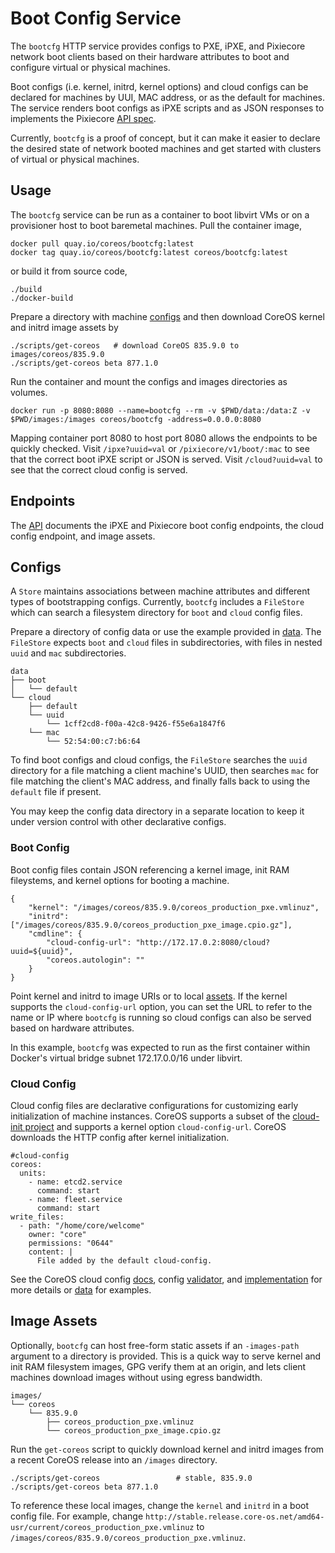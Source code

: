
# Boot Config Service

The `bootcfg` HTTP service provides configs to PXE, iPXE, and Pixiecore network boot clients based on their hardware attributes to boot and configure virtual or physical machines.

Boot configs (i.e. kernel, initrd, kernel options) and cloud configs can be declared for machines by UUI, MAC address, or as the default for machines. The service renders boot configs as iPXE scripts and as JSON responses to implements the Pixiecore [API spec](https://github.com/danderson/pixiecore/blob/master/README.api.md).

Currently, `bootcfg` is a proof of concept, but it can make it easier to declare the desired state of network booted machines and get started with clusters of virtual or physical machines.

## Usage

The `bootcfg` service can be run as a container to boot libvirt VMs or on a provisioner host to boot baremetal machines. Pull the container image,

    docker pull quay.io/coreos/bootcfg:latest
    docker tag quay.io/coreos/bootcfg:latest coreos/bootcfg:latest

or build it from source code,

    ./build
    ./docker-build

Prepare a directory with machine [configs](#configs) and then download CoreOS kernel and initrd image assets by

    ./scripts/get-coreos   # download CoreOS 835.9.0 to images/coreos/835.9.0
    ./scripts/get-coreos beta 877.1.0

Run the container and mount the configs and images directories as volumes.

    docker run -p 8080:8080 --name=bootcfg --rm -v $PWD/data:/data:Z -v $PWD/images:/images coreos/bootcfg -address=0.0.0.0:8080

Mapping container port 8080 to host port 8080 allows the endpoints to be quickly checked. Visit `/ipxe?uuid=val` or `/pixiecore/v1/boot/:mac` to see that the correct boot iPXE script or JSON is served. Visit `/cloud?uuid=val` to see that the correct cloud config is served.

## Endpoints

The [API](api.md) documents the iPXE and Pixiecore boot config endpoints, the cloud config endpoint, and image assets.

## Configs

A `Store` maintains associations between machine attributes and different types of bootstrapping configs. Currently, `bootcfg` includes a `FileStore` which can search a filesystem directory for `boot` and `cloud` config files.

Prepare a directory of config data or use the example provided in [data](../data). The `FileStore` expects `boot` and `cloud` files in subdirectories, with files in nested `uuid` and `mac` subdirectories.

    data
    ├── boot
    │   └── default
    └── cloud
        ├── default
        └── uuid
            └── 1cff2cd8-f00a-42c8-9426-f55e6a1847f6
        └── mac
            └── 52:54:00:c7:b6:64

To find boot configs and cloud configs, the `FileStore` searches the `uuid` directory for a file matching a client machine's UUID, then searches `mac` for file matching the client's MAC address, and finally falls back to using the `default` file if present.

You may keep the config data directory in a separate location to keep it under version control with other declarative configs.

### Boot Config

Boot config files contain JSON referencing a kernel image, init RAM fileystems, and kernel options for booting a machine.

    {
        "kernel": "/images/coreos/835.9.0/coreos_production_pxe.vmlinuz",
        "initrd": ["/images/coreos/835.9.0/coreos_production_pxe_image.cpio.gz"],
        "cmdline": {
            "cloud-config-url": "http://172.17.0.2:8080/cloud?uuid=${uuid}",
            "coreos.autologin": ""
        }
    }

Point kernel and initrd to image URIs or to local [assets](#assets). If the kernel supports the `cloud-config-url` option, you can set the URL to refer to the name or IP where `bootcfg` is running so cloud configs can also be served based on hardware attributes.

In this example, `bootcfg` was expected to run as the first container within Docker's virtual bridge subnet 172.17.0.0/16 under libvirt.

### Cloud Config

Cloud config files are declarative configurations for customizing early initialization of machine instances. CoreOS supports a subset of the [cloud-init project](http://cloudinit.readthedocs.org/en/latest/index.html) and supports a kernel option `cloud-config-url`. CoreOS downloads the HTTP config after kernel initialization.

    #cloud-config
    coreos:
      units:
        - name: etcd2.service
          command: start
        - name: fleet.service
          command: start
    write_files:
      - path: "/home/core/welcome"
        owner: "core"
        permissions: "0644"
        content: |
          File added by the default cloud-config.

See the CoreOS cloud config [docs](https://coreos.com/os/docs/latest/cloud-config.html), config [validator](https://coreos.com/validate/), and [implementation](https://github.com/coreos/coreos-cloudinit) for more details or [data](../data) for examples.

## Image Assets

Optionally, `bootcfg` can host free-form static assets if an `-images-path` argument to a directory is provided. This is a quick way to serve kernel and init RAM filesystem images, GPG verify them at an origin, and lets client machines download images without using egress bandwidth.

    images/
    └── coreos
        └── 835.9.0
            ├── coreos_production_pxe.vmlinuz
            └── coreos_production_pxe_image.cpio.gz

Run the `get-coreos` script to quickly download kernel and initrd images from a recent CoreOS release into an `/images` directory.

    ./scripts/get-coreos                 # stable, 835.9.0
    ./scripts/get-coreos beta 877.1.0

To reference these local images, change the `kernel` and `initrd` in a boot config file. For example, change `http://stable.release.core-os.net/amd64-usr/current/coreos_production_pxe.vmlinuz` to `/images/coreos/835.9.0/coreos_production_pxe.vmlinuz`.
